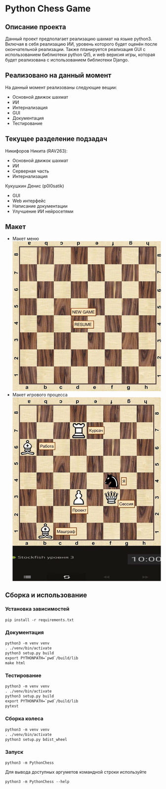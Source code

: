 # Python Chess Game
## Описание проекта
Данный проект предполагает реализацию шахмат на языке python3.
Включая в себя реализацию ИИ, уровень которого будет оценён после окончательной реализации.
Также планируется реализация GUI с использованием библиотеки python Qt5, и web верисия игры,
которая будет реализована с использованием библиотеки Django.

## Реализовано на данный момент
На данный момент реализованы следующие вещии:

- Основной движок шахмат
- ИИ
- Интернализация
- GUI
- Документация
- Тестирование

## Текущее разделение подзадач
Никифоров Никита (RAV263):
- Основной движок шахмат
- ИИ
- Серверная часть
- Интернализация

Кукушкин Денис (p0l0satik)
- GUI
- Web интерфейс
- Написание документации
- Улучшение ИИ нейросетями

## Макет
- Макет меню
![Menu](maket/menu.jpg "Макет меню")​
- Макет игрового процесса
![Game process](maket/game.jpg "Макет игрового процесса")​
## Сборка и использование
### Установка зависимостей

```
pip install -r requirements.txt
```

### Документация

```
python3 -m venv venv
. ./venv/bin/activate
python3 setup.py build
export PYTHONPATH=`pwd`/build/lib
make html
```

### Тестирование

```
python3 -m venv venv
. ./venv/bin/activate
python3 setup.py build
export PYTHONPATH=`pwd`/build/lib
pytest
```

### Сборка колеса

```
python3 -m venv venv
. ./venv/bin/activate
python3 setup.py bdist_wheel
```

### Запуск

```
python3 -m PythonChess
```

Для вывода доступных аргуметов командной строки используйте 

```
python3 -m PythonChess --help
```
